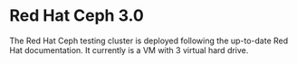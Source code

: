 # Red Hat Ceph 3.0
The Red Hat Ceph testing cluster is deployed following the up-to-date Red Hat documentation. It currently is a VM with 3 virtual hard drive. 

